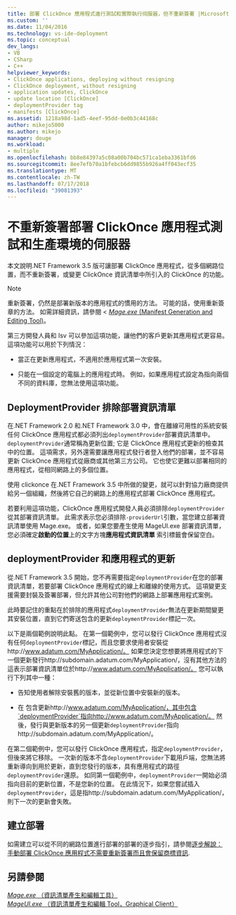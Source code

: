```yaml
---
title: 部署 ClickOnce 應用程式進行測試和實際執行伺服器，但不重新簽署 |Microsoft Docs
ms.custom: ''
ms.date: 11/04/2016
ms.technology: vs-ide-deployment
ms.topic: conceptual
dev_langs:
- VB
- CSharp
- C++
helpviewer_keywords:
- ClickOnce applications, deploying without resigning
- ClickOnce deployment, without resigning
- application updates, ClickOnce
- update location [ClickOnce]
- deploymentProvider tag
- manifests [ClickOnce]
ms.assetid: 1218a98d-1ad5-4eef-95dd-0e0b3c44168c
author: mikejo5000
ms.author: mikejo
manager: douge
ms.workload:
- multiple
ms.openlocfilehash: bb8e84397a5c08a00b704bc571ca1eba3361bfd6
ms.sourcegitcommit: 8ee7efb70a1bfebcb6dd9855b926a4ff043ecf35
ms.translationtype: MT
ms.contentlocale: zh-TW
ms.lasthandoff: 07/17/2018
ms.locfileid: "39081393"
---
```

# <a name="deploy-clickonce-applications-for-testing-and-production-servers-without-resigning"></a>不重新簽署部署 ClickOnce 應用程式測試和生產環境的伺服器
本文說明.NET Framework 3.5 版可讓部署 ClickOnce 應用程式，從多個網路位置，而不重新簽署，或變更 ClickOnce 資訊清單中所引入的 ClickOnce 的功能。  
  
> [!NOTE]
>  重新簽署，仍然是部署新版本的應用程式的慣用的方法。 可能的話，使用重新簽章的方法。 如需詳細資訊，請參閱 < [ *Mage.exe* (Manifest Generation and Editing Tool)](/dotnet/framework/tools/mage-exe-manifest-generation-and-editing-tool)。  
  
 第三方開發人員和 Isv 可以參加這項功能，讓他們的客戶更新其應用程式更容易。 這項功能可以用於下列情況：  
  
-   當正在更新應用程式，不適用於應用程式第一次安裝。  
  
-   只能在一個設定的電腦上的應用程式時。 例如，如果應用程式設定為指向兩個不同的資料庫，您無法使用這項功能。  
  
## <a name="exclude-deploymentprovider-from-deployment-manifests"></a>DeploymentProvider 排除部署資訊清單  
 在.NET Framework 2.0 和.NET Framework 3.0 中，會在離線可用性的系統安裝任何 ClickOnce 應用程式都必須列出`deploymentProvider`部署資訊清單中。 `deploymentProvider`通常稱為更新位置; 它是 ClickOnce 應用程式更新的檢查其中的位置。 這項需求，另外還需要讓應用程式發行者登入他們的部署，並不容易更新 ClickOnce 應用程式從廠商或其他第三方公司。 它也使它更難以部署相同的應用程式，從相同網路上的多個位置。  
  
 使用 clickonce 在.NET Framework 3.5 中所做的變更，就可以針對協力廠商提供給另一個組織，然後將它自己的網路上的應用程式部署 ClickOnce 應用程式。  
  
 若要利用這項功能，ClickOnce 應用程式開發人員必須排除`deploymentProvider`從其部署資訊清單。 此需求表示您必須排除`-providerUrl`引數，當您建立部署資訊清單使用 Mage.exe。 或者，如果您要產生使用 MageUI.exe 部署資訊清單，您必須確定**啟動的位置**上的文字方塊**應用程式資訊清單** 索引標籤會保留空白。  
  
## <a name="deploymentprovider-and-application-updates"></a>deploymentProvider 和應用程式的更新  
 從.NET Framework 3.5 開始，您不再需要指定`deploymentProvider`在您的部署資訊清單，若要部署 ClickOnce 應用程式的線上和離線的使用方式。 這項變更支援需要封裝及簽署部署，但允許其他公司對他們的網路上部署應用程式案例。  
  
 此時要記住的重點在於排除的應用程式`deploymentProvider`無法在更新期間變更其安裝位置，直到它們寄送包含的更新`deploymentProvider`標記一次。  
  
 以下是兩個範例說明此點。 在第一個範例中，您可以發行 ClickOnce 應用程式沒有任何`deploymentProvider`標記，而且您要求使用者安裝從http://www.adatum.com/MyApplication/。 如果您決定您想要將應用程式的下一個更新發行http://subdomain.adatum.com/MyApplication/，沒有其他方法的這表示部署資訊清單位於http://www.adatum.com/MyApplication/。 您可以執行下列其中一種：  
  
-   告知使用者解除安裝舊的版本，並從新位置中安裝新的版本。  
  
-   在 包含更新http://www.adatum.com/MyApplication/，其中包含`deploymentProvider`指向http://www.adatum.com/MyApplication/。 然後，發行與更新版本的另一個更新`deploymentProvider`指向http://subdomain.adatum.com/MyApplication/。  
  
 在第二個範例中，您可以發行 ClickOnce 應用程式，指定`deploymentProvider`，但後來將它移除。 一次新的版本不含`deploymentProvider`下載用戶端，您無法將重新導向到用於更新，直到您發行的版本，具有應用程式的路徑`deploymentProvider`還原。 如同第一個範例中，`deploymentProvider`一開始必須指向目前的更新位置，不是您新的位置。 在此情況下，如果您嘗試插入`deploymentProvider`，這是指http://subdomain.adatum.com/MyApplication/，則下一次的更新會失敗。  
  
## <a name="create-a-deployment"></a>建立部署  
 如需建立可以從不同的網路位置進行部署的部署的逐步指引，請參閱[逐步解說： 手動部署 ClickOnce 應用程式不需要重新簽署而且會保留商標資訊](../deployment/walkthrough-manually-deploying-a-clickonce-app-no-re-signing-required.md).  
  
## <a name="see-also"></a>另請參閱  
 [*Mage.exe* （資訊清單產生和編輯工具）](/dotnet/framework/tools/mage-exe-manifest-generation-and-editing-tool)   
 [*MageUI.exe* （資訊清單產生和編輯 Tool，Graphical Client）](/dotnet/framework/tools/mageui-exe-manifest-generation-and-editing-tool-graphical-client)